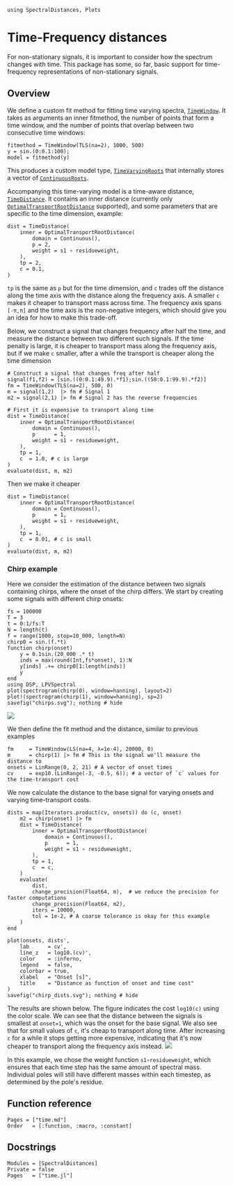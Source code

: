 ```@setup time
using SpectralDistances, Plots
```
# Time-Frequency distances
For non-stationary signals, it is important to consider how the spectrum changes with time. This package has some, so far, basic support for time-frequency representations of non-stationary signals.
## Overview

We define a custom fit method for fitting time varying spectra, [`TimeWindow`](@ref). It takes as arguments an inner fitmethod, the number of points that form a time window, and the number of points that overlap between two consecutive time windows:
```@repl time
fitmethod = TimeWindow(TLS(na=2), 1000, 500)
y = sin.(0:0.1:100);
model = fitmethod(y)
```
This produces a custom model type, [`TimeVaryingRoots`](@ref) that internally stores a vector of [`ContinuousRoots`](@ref).

Accompanying this time-varying model is a time-aware distance, [`TimeDistance`](@ref). It contains an inner distance (currently only [`OptimalTransportRootDistance`](@ref) supported), and some parameters that are specific to the time dimension, example:
```@repl time
dist = TimeDistance(
    inner = OptimalTransportRootDistance(
        domain = Continuous(),
        p = 2,
        weight = s1 ∘ residueweight,
    ),
    tp = 2,
    c = 0.1,
)
```
`tp` is the same as `p` but for the time dimension, and `c` trades off the distance along the time axis with the distance along the frequency axis. A smaller `c` makes it cheaper to transport mass across time. The frequency axis spans `[-π,π]` and the time axis is the non-negative integers, which should give you an idea for how to make this trade-off.

Below, we construct a signal that changes frequency after half the time, and measure the distance between two different such signals. If the time penalty is large, it is cheaper to transport mass along the frequency axis, but if we make `c` smaller, after a while the transport is cheaper along the time dimension
```@example time
# Construct a signal that changes freq after half
signal(f1,f2) = [sin.((0:0.1:49.9).*f1);sin.((50:0.1:99.9).*f2)]
fm = TimeWindow(TLS(na=2), 500, 0)
m = signal(1,2)  |> fm # Signal 1
m2 = signal(2,1) |> fm # Signal 2 has the reverse frequencies

# First it is expensive to transport along time
dist = TimeDistance(
    inner = OptimalTransportRootDistance(
        domain = Continuous(),
        p      = 1,
        weight = s1 ∘ residueweight,
    ),
    tp = 1,
    c  = 1.0, # c is large
)
evaluate(dist, m, m2)
```

Then we make it cheaper
```@example time
dist = TimeDistance(
    inner = OptimalTransportRootDistance(
        domain = Continuous(),
        p      = 1,
        weight = s1 ∘ residueweight,
    ),
    tp = 1,
    c  = 0.01, # c is small
)
evaluate(dist, m, m2)
```


### Chirp example
Here we consider the estimation of the distance between two signals containing chirps, where the onset of the chirp differs. We start by creating some signals with different chirp onsets:
```@example time
fs = 100000
T = 3
t = 0:1/fs:T
N = length(t)
f = range(1000, stop=10_000, length=N)
chirp0 = sin.(f.*t)
function chirp(onset)
    y = 0.1sin.(20_000 .* t)
    inds = max(round(Int,fs*onset), 1):N
    y[inds] .+= chirp0[1:length(inds)]
    y
end
using DSP, LPVSpectral
plot(spectrogram(chirp(0), window=hanning), layout=2)
plot!(spectrogram(chirp(1), window=hanning), sp=2)
savefig("chirps.svg"); nothing # hide
```

![](chirps.svg)

We then define the fit method and the distance, similar to previous examples
```@example time
fm     = TimeWindow(LS(na=4, λ=1e-4), 20000, 0)
m      = chirp(1) |> fm # This is the signal we'll measure the distance to
onsets = LinRange(0, 2, 21) # A vector of onset times
cv     = exp10.(LinRange(-3, -0.5, 6)); # a vector of `c` values for the time-transport cost
```

We now calculate the distance to the base signal for varying onsets and varying time-transport costs.
```@example time
dists = map(Iterators.product(cv, onsets)) do (c, onset)
    m2 = chirp(onset) |> fm
    dist = TimeDistance(
        inner = OptimalTransportRootDistance(
            domain = Continuous(),
            p      = 1,
            weight = s1 ∘ residueweight,
        ),
        tp = 1,
        c  = c,
    )
    evaluate(
        dist,
        change_precision(Float64, m),  # we reduce the precision for faster computations
        change_precision(Float64, m2),
        iters = 10000,
        tol = 1e-2, # A coarse tolerance is okay for this example
    )
end

plot(onsets, dists',
    lab      = cv',
    line_z   = log10.(cv)',
    color    = :inferno,
    legend   = false,
    colorbar = true,
    xlabel   = "Onset [s]",
    title    = "Distance as function of onset and time cost"
)
savefig("chirp_dists.svg"); nothing # hide
```
The results are shown below. The figure indicates the cost `log10(c)` using the color scale. We can see that the distance between the signals is smallest at `onset=1`, which was the onset for the base signal. We also see that for small values of `c`, it's cheap to transport along time. After increasing `c` for a while it stops getting more expensive, indicating that it's now cheaper to transport along the frequency axis instead.
![](chirp_dists.svg)

In this example, we chose the weight function `s1∘residueweight`, which ensures that each time step has the same amount of spectral mass. Individual poles will still have different masses within each timestep, as determined by the pole's residue.

## Function reference

```@index
Pages = ["time.md"]
Order   = [:function, :macro, :constant]
```

## Docstrings
```@autodocs
Modules = [SpectralDistances]
Private = false
Pages   = ["time.jl"]
```
